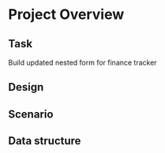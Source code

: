 # Project Overview

## Task
Build updated nested form for finance tracker

## Design

## Scenario

## Data structure